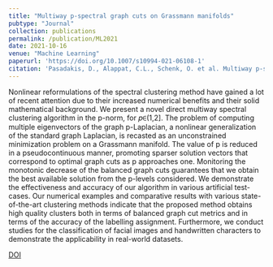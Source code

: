```yaml
---
title: "Multiway p-spectral graph cuts on Grassmann manifolds"
pubtype: "Journal"
collection: publications
permalink: /publication/ML2021
date: 2021-10-16
venue: "Machine Learning"
paperurl: 'https://doi.org/10.1007/s10994-021-06108-1'
citation: 'Pasadakis, D., Alappat, C.L., Schenk, O. et al. Multiway p-spectral graph cuts on Grassmann manifolds. Mach Learn (2021)'
---
```

Nonlinear reformulations of the spectral clustering method have gained a lot of recent attention due to their increased numerical benefits and their solid mathematical background. We present a novel direct multiway spectral clustering algorithm in the p-norm, for 𝑝∈(1,2]. The problem of computing multiple eigenvectors of the graph p-Laplacian, a nonlinear generalization of the standard graph Laplacian, is recasted as an unconstrained minimization problem on a Grassmann manifold. The value of p is reduced in a pseudocontinuous manner, promoting sparser solution vectors that correspond to optimal graph cuts as p approaches one. Monitoring the monotonic decrease of the balanced graph cuts guarantees that we obtain the best available solution from the p-levels considered. We demonstrate the effectiveness and accuracy of our algorithm in various artificial test-cases. Our numerical examples and comparative results with various state-of-the-art clustering methods indicate that the proposed method obtains high quality clusters both in terms of balanced graph cut metrics and in terms of the accuracy of the labelling assignment. Furthermore, we conduct studies for the classification of facial images and handwritten characters to demonstrate the applicability in real-world datasets.


[DOI](https://doi.org/10.1007/s10994-021-06108-1)

